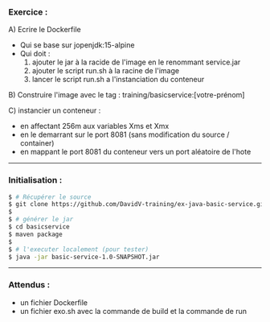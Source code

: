 ### Exercice : 
A) Ecrire le Dockerfile
- Qui se base sur jopenjdk:15-alpine
- Qui doit : 
  1) ajouter le jar à la racide de l'image en le renommant service.jar
  2) ajouter le script run.sh à la racine de l'image
  3) lancer le script run.sh a l'instanciation du conteneur

B) Construire l'image avec le tag : training/basicservice:[votre-prénom]

C) instancier un conteneur :
- en affectant 256m aux variables Xms et Xmx
- en le demarrant sur le port 8081 (sans modification du source / container)
- en mappant le port 8081 du conteneur vers un port aléatoire de l'hote

---------------------------------------------------------
### Initialisation : 
```sh
$ # Récupérer le source
$ git clone https://github.com/DavidV-training/ex-java-basic-service.git
$ 
$ # générer le jar
$ cd basicservice
$ maven package
$ 
$ # l'executer localement (pour tester)
$ java -jar basic-service-1.0-SNAPSHOT.jar
```

---------------------------------------------------------
### Attendus : 
- un fichier Dockerfile
- un fichier exo.sh avec la commande de build et la commande de run


